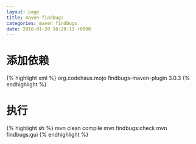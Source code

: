 ```yaml
---
layout: page
title: maven-findbugs
categories: maven findbugs
date: 2016-01-20 16:29:13 +0800
---
```


# 添加依赖

{% highlight xml %}
<plugin>
    <groupId>org.codehaus.mojo</groupId>
    <artifactId>findbugs-maven-plugin</artifactId>
    <version>3.0.3</version>
</plugin>
{% endhighlight %}

# 执行

{% highlight sh %}
mvn clean compile
mvn findbugs:check
mvn findbugs:gui
{% endhighlight %}

